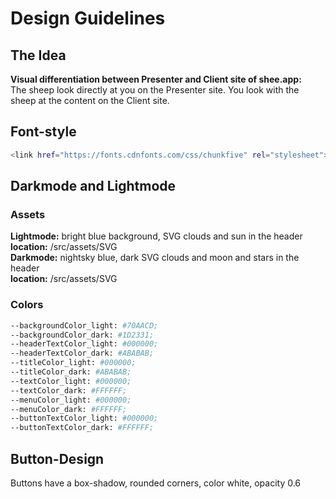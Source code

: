 # Design Guidelines

## The Idea

**Visual differentiation between Presenter and Client site of shee.app:** <br>
The sheep look directly at you on the Presenter site.
You look with the sheep at the content on the Client site.

## Font-style
```sh
<link href="https://fonts.cdnfonts.com/css/chunkfive" rel="stylesheet">
```

## Darkmode and Lightmode

### Assets
**Lightmode:** bright blue background, SVG clouds and sun in the header <br>
**location:** /src/assets/SVG <br>
**Darkmode:** nightsky blue, dark SVG clouds and moon and stars in the header <br>
**location:** /src/assets/SVG <br>

### Colors
```sh
--backgroundColor_light: #70AACD;
--backgroundColor_dark: #1D2331;
--headerTextColor_light: #000000;
--headerTextColor_dark: #ABABAB;
--titleColor_light: #000000;
--titleColor_dark: #ABABAB;
--textColor_light: #000000;
--textColor_dark: #FFFFFF;
--menuColor_light: #000000;
--menuColor_dark: #FFFFFF;
--buttonTextColor_light: #000000;
--buttonTextColor_dark: #FFFFFF;
```
## Button-Design
Buttons have a box-shadow, rounded corners, color white, opacity 0.6

